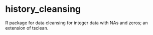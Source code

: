 # history_cleansing
R package for data cleansing for integer data with NAs and zeros; an extension of tsclean.
